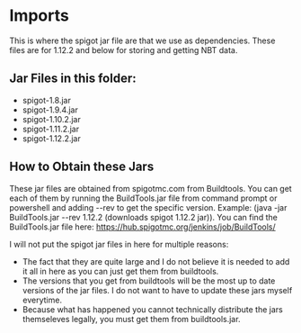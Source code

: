 # Imports
This is where the spigot jar file are that we use as dependencies. These files are for 1.12.2 and below for storing and getting NBT data.

## Jar Files in this folder:
- spigot-1.8.jar
- spigot-1.9.4.jar
- spigot-1.10.2.jar
- spigot-1.11.2.jar
- spigot-1.12.2.jar

## How to Obtain these Jars
These jar files are obtained from spigotmc.com from Buildtools. You can get each of them by running the BuildTools.jar file from command prompt or powershell and adding --rev <version> to get the specific version. Example: (java -jar BuildTools.jar --rev 1.12.2 (downloads spigot 1.12.2 jar)).
You can find the BuildTools.jar file here: https://hub.spigotmc.org/jenkins/job/BuildTools/

I will not put the spigot jar files in here for multiple reasons:
- The fact that they are quite large and I do not believe it is needed to add it all in here as you can just get them from buildtools.
- The versions that you get from buildtools will be the most up to date versions of the jar files. I do not want to have to update these jars myself everytime.
- Because what has happened you cannot technically distribute the jars themseleves legally, you must get them from buildtools.jar.
